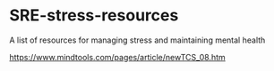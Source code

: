 # SRE-stress-resources
A list of resources for managing stress and maintaining mental health

https://www.mindtools.com/pages/article/newTCS_08.htm
